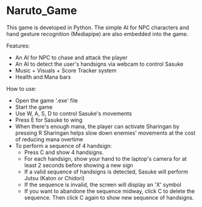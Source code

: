 # Naruto_Game
This game is developed in Python. The simple AI for NPC characters and hand gesture recognition (Mediapipe) are also embedded into the game.

Features: 
- An AI for NPC to chase and attack the player
- An AI to detect the user's handsigns via webcam to control Sasuke
- Music + Visuals + Score Tracker system 
- Health and Mana bars 

How to use:
- Open the game '.exe' file
- Start the game
- Use W, A, S, D to control Sasuke's movements
- Press E for Sasuke to wing
- When there's enough mana, the player can activate Sharingan by pressing R
  Sharingan helps slow down enemies' movements at the cost of reducing mana overtime
- To perform a sequence of 4 handsign:
  - Press C and show 4 handsigns. 
  - For each handsign, show your hand to the laptop's camera for at least 2 seconds before showing a new sign
  - If a valid sequence of handsigns is detected, Sasuke will perform Jutsu (Katon or Chidori)
  - If the sequence is invalid, the screen will display an 'X' symbol
  - If you want to abandone the sequence midway, click C to delete the sequence. Then click C again to show new sequence of handsigns.
